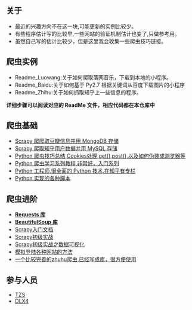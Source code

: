 ## 关于

* 最近的兴趣方向不在这一块,可能更新的实例比较少。
* 有些程序估计写的比较早,一些网站的验证机制估计也变了,只做参考用。
* 虽然自己写的估计比较少，但是这里我会收集一些爬虫技巧链接。

## 爬虫实例

* Readme_Luowang:关于如何爬取落网音乐，下载到本地的小程序。
* Readme_Baidu:关于如何基于 Py2.7 根据关键词从百度下载图片的小程序
* Readme_Zhihu:关于如何抓取知乎上一些信息的程序。


**详细步骤可以阅读对应的 ReadMe 文件，相应代码都在本仓库中**


## 爬虫基础

* [Scrapy 爬爬取豆瓣信息并用 MongoDB 存储](http://1992mrwang.blog.51cto.com/3265935/1583539)
* [Scrapy 爬取知乎用户数据并用 MySQL 存储](http://python.jobbole.com/85125/)
* [Python 爬虫技巧总结,Cookies处理,get(),post(),以及如何伪装成浏览器等](http://www.codeceo.com/article/python-spider-skills.html#0-tsina-1-54529-397232819ff9a47a7b7e80a40613cfe1)
* [Python 爬虫学习系列教程,非常好，入门系列](http://cuiqingcai.com/1052.html)
* [Python 工程师,很全面的 Python 技术,在知乎有专栏](http://zhuanlan.zhihu.com/xlz-d)
* [Python 实现的各种脚本](https://github.com/tanteng/learn-python)

## 爬虫进阶 

* [**Requests 库**](http://cn.python-requests.org/zh_CN/latest/user/quickstart.html)
* [**BeautifulSoup 库**](http://beautifulsoup.readthedocs.io/zh_CN/latest/)
* [Scrapy入门文档](http://scrapy-chs.readthedocs.org/zh_CN/0.24/intro/tutorial.html)
* [Scrapy初级实战](http://www.ituring.com.cn/article/114408)
* [Scrapy初级实战之数据可视化](http://aljun.me/post/9)
* [模拟登陆各种网站的方法](https://github.com/xchaoinfo/fuck-login)
* [一个比较完善的zhuhu爬虫,已经写成库，很方便使用](https://github.com/7sDream/zhihu-oauth)

## 参与人员

* [TZS](https://github.com/1041218129)
* [DLX4](https://github.com/DLX4)


